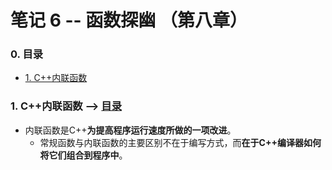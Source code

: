 # 笔记 6 -- 函数探幽    （第八章）

### <span id = "0">0. 目录</span>
* [1. C++内联函数](#1)

### <span id = "1">1. C++内联函数</span> --> [目录](#0)
* 内联函数是C++**为提高程序运行速度所做的一项改进**。
    * 常规函数与内联函数的主要区别不在于编写方式，而**在于C++编译器如何将它们组合到程序中**。